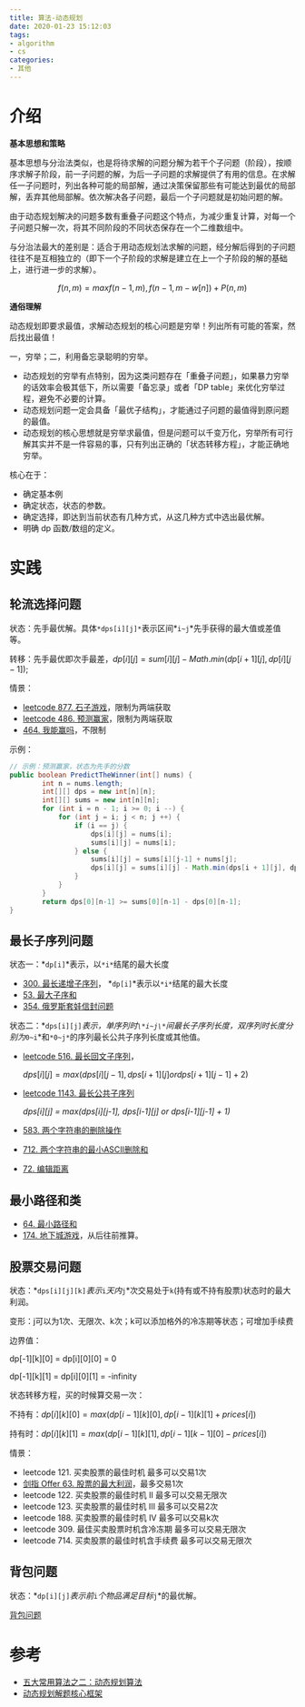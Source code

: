 ```yaml
---
title: 算法-动态规划
date: 2020-01-23 15:12:03
tags:
- algorithm
- cs
categories:
- 其他
---
```


# 介绍

**基本思想和策略**

基本思想与分治法类似，也是将待求解的问题分解为若干个子问题（阶段），按顺序求解子阶段，前一子问题的解，为后一子问题的求解提供了有用的信息。在求解任一子问题时，列出各种可能的局部解，通过决策保留那些有可能达到最优的局部解，丢弃其他局部解。依次解决各子问题，最后一个子问题就是初始问题的解。

由于动态规划解决的问题多数有重叠子问题这个特点，为减少重复计算，对每一个子问题只解一次，将其不同阶段的不同状态保存在一个二维数组中。

与分治法最大的差别是：适合于用动态规划法求解的问题，经分解后得到的子问题往往不是互相独立的（即下一个子阶段的求解是建立在上一个子阶段的解的基础上，进行进一步的求解）。

$$ f(n,m)=max{f(n-1,m), f(n-1,m-w[n])+P(n,m)} $$

**通俗理解**

动态规划即要求最值，求解动态规划的核心问题是穷举！列出所有可能的答案，然后找出最值！

一，穷举；二，利用备忘录聪明的穷举。

- 动态规划的穷举有点特别，因为这类问题存在「重叠子问题」，如果暴力穷举的话效率会极其低下，所以需要「备忘录」或者「DP table」来优化穷举过程，避免不必要的计算。
- 动态规划问题一定会具备「最优子结构」，才能通过子问题的最值得到原问题的最值。
- 动态规划的核心思想就是穷举求最值，但是问题可以千变万化，穷举所有可行解其实并不是一件容易的事，只有列出正确的「状态转移方程」，才能正确地穷举。

核心在于：

- 确定基本例
- 确定状态，状态的参数。
- 确定选择，即达到当前状态有几种方式，从这几种方式中选出最优解。
- 明确 dp 函数/数组的定义。

# 实践

## **轮流选择问题**

状态：先手最优解。具体`*dps[i][j]*`表示区间*`i~j`*先手获得的最大值或差值等。

转移：先手最优即次手最差，$dp[i][j] = sum[i][j] - Math.min(dp[i + 1][j], dp[i][j - 1]);$

情景：

- [leetcode 877. 石子游戏](https://leetcode-cn.com/problems/stone-game/)，限制为两端获取
- [leetcode 486. 预测赢家](https://leetcode-cn.com/problems/predict-the-winner/)，限制为两端获取
- [464. 我能赢吗](https://leetcode-cn.com/problems/can-i-win/)，不限制

示例：

```java
// 示例：预测赢家，状态为先手的分数
public boolean PredictTheWinner(int[] nums) {
        int n = nums.length;
        int[][] dps = new int[n][n];
        int[][] sums = new int[n][n];
        for (int i = n - 1; i >= 0; i --) {
            for (int j = i; j < n; j ++) {
                if (i == j) {
                    dps[i][j] = nums[i];
                    sums[i][j] = nums[i];
                } else {
                    sums[i][j] = sums[i][j-1] + nums[j];
                    dps[i][j] = sums[i][j] - Math.min(dps[i + 1][j], dps[i][j - 1]);
                }
            }
        }
        return dps[0][n-1] >= sums[0][n-1] - dps[0][n-1];
}
```

## 最长**子序列问题**

状态一：*`dp[i]`*表示，以`*i*`结尾的最大长度

- [300. 最长递增子序列](https://leetcode-cn.com/problems/longest-increasing-subsequence/)， *`dp[i]`*表示以`*i*`结尾的最大长度
- [53. 最大子序和](https://leetcode-cn.com/problems/maximum-subarray/)
- [354. 俄罗斯套娃信封问题](https://leetcode-cn.com/problems/russian-doll-envelopes/)

状态二：*`dps[i][j]`*表示，单序列时`\*i~j\*`间最长子序列长度，双序列时长度分别为*`0~i`*和`*0~j*`的序列最长公共子序列长度或其他值。

- [leetcode 516. 最长回文子序列](https://leetcode-cn.com/problems/longest-palindromic-subsequence/)，

  $dps[i][j] = max(dps[i][j-1], dps[i+1][j] or dps[i+1][j-1] + 2)$

- [leetcode 1143. 最长公共子序列](https://leetcode-cn.com/problems/longest-common-subsequence/)

  *dps[i][j] = max(dps[i][j-1], dps[i-1][j] or dps[i-1][j-1] + 1)*

- [583. 两个字符串的删除操作](https://leetcode-cn.com/problems/delete-operation-for-two-strings/)

- [712. 两个字符串的最小ASCII删除和](https://leetcode-cn.com/problems/minimum-ascii-delete-sum-for-two-strings/)

- [72. 编辑距离](https://leetcode-cn.com/problems/edit-distance/)

## 最小路径和类

- [64. 最小路径和](https://leetcode-cn.com/problems/minimum-path-sum/)
- [174. 地下城游戏](https://leetcode-cn.com/problems/dungeon-game/)，从后往前推算。

## **股票交易问题**

状态：*`dps[i][j][k]`*表示*`i`*天内*`j`*次交易处于`k`(持有或不持有股票)状态时的最大利润。

变形：j可以为1次、无限次、k次；k可以添加格外的冷冻期等状态；可增加手续费

边界值：

dp[-1][k][0] = dp[i][0][0] = 0

dp[-1][k][1] = dp[i][0][1] = -infinity

状态转移方程，买的时候算交易一次：

不持有：$dp[i][k][0] = max(dp[i-1][k][0], dp[i-1][k][1] + prices[i])$

持有时：$dp[i][k][1] = max(dp[i-1][k][1], dp[i-1][k-1][0] - prices[i])$

情景：

- leetcode 121. 买卖股票的最佳时机 最多可以交易1次
- [剑指 Offer 63. 股票的最大利润](https://leetcode-cn.com/problems/gu-piao-de-zui-da-li-run-lcof/)，最多交易1次
- leetcode 122. 买卖股票的最佳时机 II 最多可以交易无限次
- leetcode 123. 买卖股票的最佳时机 III 最多可以交易2次
- leetcode 188. 买卖股票的最佳时机 IV 最多可以交易k次
- leetcode 309. 最佳买卖股票时机含冷冻期 最多可以交易无限次
- leetcode 714. 买卖股票的最佳时机含手续费 最多可以交易无限次

## 背包问题

状态：*`dp[i][j]`*表示前*`i`*个物品满足目标*`j`*的最优解。

[背包问题](https://www.notion.so/2f7bdfa95c224c63b865047a608cff9b)

# 参考

- [五大常用算法之二：动态规划算法](https://www.cnblogs.com/steven_oyj/archive/2010/05/22/1741374.html)
- [动态规划解题核心框架](https://labuladong.gitbook.io/algo/mu-lu-ye-2/mu-lu-ye/dong-tai-gui-hua-xiang-jie-jin-jie)